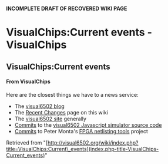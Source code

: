 **INCOMPLETE DRAFT OF RECOVERED WIKI PAGE**

# VisualChips:Current events - VisualChips

## VisualChips:Current events

#### From VisualChips

Here are the closest things we have to a news service:

- The [visual6502 blog](http://blog.visual6502.org/)
- The [Recent Changes](index.php-title-Special-RecentChanges) page on this wiki
- The [visual6502 site](http://visual6502.org/) generally
- [Commits](https://github.com/trebonian/visual6502/commits/master) to the [visual6502 Javascript simulator source code](https://github.com/trebonian/visual6502)
- [Commits](https://github.com/pmonta/FPGA-netlist-tools/commits/master) to Peter Monta's [FPGA netlisting tools](https://github.com/pmonta/FPGA-netlist-tools) project

Retrieved from "[http://visual6502.org/wiki/index.php?title=VisualChips:Current\_events](index.php-title-VisualChips-Current_events)"

